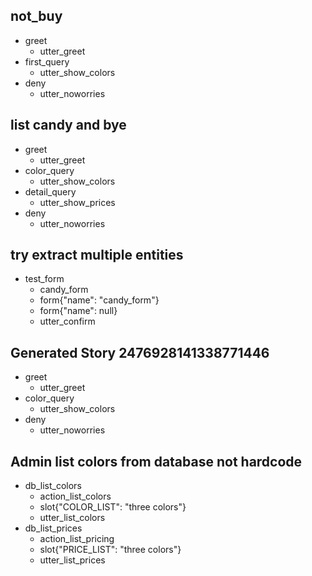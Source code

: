 ## not_buy
* greet
  - utter_greet
* first_query
  - utter_show_colors
* deny
  - utter_noworries

## list candy and bye
* greet
  - utter_greet
* color_query
  - utter_show_colors
* detail_query
  - utter_show_prices
* deny
  - utter_noworries

## try extract multiple entities
* test_form
  - candy_form
  - form{"name": "candy_form"}
  - form{"name": null}
  - utter_confirm

## Generated Story 2476928141338771446
* greet
  - utter_greet
* color_query
  - utter_show_colors
* deny
  - utter_noworries

## Admin list colors from database not hardcode
* db_list_colors
  - action_list_colors
  - slot{"COLOR_LIST": "three colors"}
  - utter_list_colors
* db_list_prices
  - action_list_pricing
  - slot{"PRICE_LIST": "three colors"}
  - utter_list_prices

